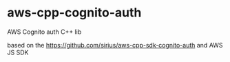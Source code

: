 # aws-cpp-cognito-auth
AWS Cognito auth C++ lib

based on the https://github.com/sirius/aws-cpp-sdk-cognito-auth
and AWS JS SDK
